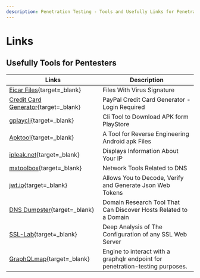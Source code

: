 ```yaml
---
description: Penetration Testing - Tools and Usefully Links for Penetration Testing
---
```


# Links

## Usefully Tools for Pentesters

| Links                                                                                                | Description                                                                   |
| ---------------------------------------------------------------------------------------------------- | ----------------------------------------------------------------------------- |
| [Eicar Files](https://github.com/fire1ce/eicar-standard-antivirus-test-files){target=\_blank}        | Files With Virus Signature                                                    |
| [Credit Card Generator](https://developer.paypal.com/developer/creditCardGenerator/){target=\_blank} | PayPal Credit Card Generator - Login Required                                 |
| [gplaycli](https://github.com/matlink/gplaycli){target=\_blank}                                      | Cli Tool to Download APK form PlayStore                                       |
| [Apktool](https://ibotpeaches.github.io/Apktool/){target=\_blank}                                    | A Tool for Reverse Engineering Android apk Files                              |
| [ipleak.net](https://ipleak.net/){target=\_blank}                                                    | Displays Information About Your IP                                            |
| [mxtoolbox](https://mxtoolbox.com/NetworkTools.aspx){target=\_blank}                                 | Network Tools Related to DNS                                                  |
| [jwt.io](https://jwt.io/){target=\_blank}                                                            | Allows You to Decode, Verify and Generate Json Web Tokens                     |
| [DNS Dumpster](https://dnsdumpster.com/){target=\_blank}                                             | Domain Research Tool That Can Discover Hosts Related to a Domain              |
| [SSL-Lab](https://www.ssllabs.com/ssltest/){target=\_blank}                                          | Deep Analysis of The Configuration of any SSL Web Server                      |
| [GraphQLmap](https://github.com/swisskyrepo/GraphQLmap){target=\_blank}                              | Engine to interact with a graphqlr endpoint for penetration-testing purposes. |

